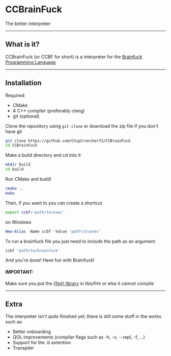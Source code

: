 # CCBrainFuck
The better interpreter

---

## What is it?
CCBrainFuck (or CCBF for short) is a interpreter for the [Brainfuck Programming Language](https://en.wikipedia.org/wiki/Brainfuck)

---

## Installation
Required:
- CMake
- A C++ compiler (preferably clang)
- git (optional)

Clone the repository using `git clone` or download the zip file if you don't have git
```sh
git clone https://github.com/ChipCruncher72/CCBrainFuck
cd CCBrainFuck
```

Make a build directory and cd into it
```sh
mkdir build
cd build
```

Run CMake and build!
```sh
cmake ..
make
```

Then, if you want to you can create a shortcut
```sh
export ccbf='path/to/exec'
```
on Windows
```ps1
New-Alias -Name ccbf -Value 'path\to\exec'
```


To run a brainfuck file you just need to include the path as an argument
```sh
ccbf 'path/to/brainfuck'
```

And you're done! Have fun with Brainfuck!

#### IMPORTANT:
Make sure you put the [{fmt} library](https://github.com/fmtlib/fmt) in libs/fmt or else it cannot compile

---

## Extra
The interpreter isn't *quite* finished yet; there is still some stuff in the works such as:
- Better onboarding
- QOL improvements (compiler flags such as -h, -v, --repl, -f, ...)
- Support for the .b extention
- Transpiler
